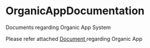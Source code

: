 # OrganicAppDocumentation
Documents regarding Organic App System 

Please refer attached <a href="https://github.com/PranavMistry1987/OrganicAppDocumentation/raw/main/(PranavMistry)%20CFS%20Azure%20Native%20Developer%20Training.pptx"> Document </a> regarding Organic App
